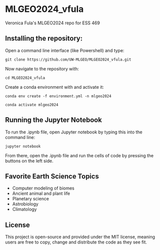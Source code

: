 # MLGEO2024_vfula
Veronica Fula's MLGEO2024 repo for ESS 469

## Installing the repository:
Open a command line interface (like Powershell) and type:
```
git clone https://github.com/UW-MLGEO/MLGEO2024_vfula.git
```

Now navigate to the repository with:
```
cd MLGEO2024_vfula
```

Create a conda environment with and activate it:
```
conda env create -f environment.yml -n mlgeo2024
```
```
conda activate mlgeo2024
```

## Running the Jupyter Notebook
To run the .ipynb file, open Jupyter notebook by typing this into the command line:
```
jupyter notebook
```

From there, open the .ipynb file and run the cells of code by pressing the buttons on the left side.

## Favorite Earth Science Topics
- Computer modeling of biomes
- Ancient animal and plant life
- Planetary science
- Astrobiology
- Climatology

## License
This project is open-source and provided under the MIT license, meaning users are free to copy, change and distribute the code as they see fit.

